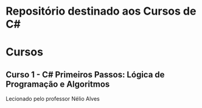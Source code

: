 # Repositório destinado aos Cursos de C#

# Cursos
## Curso 1 - C# Primeiros Passos: Lógica de Programação e Algoritmos
Lecionado pelo professor Nélio Alves
